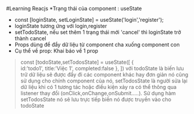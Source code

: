 #Learning Reacjs
*Trạng thái của component : useState
- const [loginState, setLoginState] = useState('login','register');
- loginState tương ứng với login,register
- setTodoState, nếu set thêm 1 trạng thái mới 'cancel' thì loginState trở thành cancel
- Props dùng để đẩy dữ liệu từ component cha xuống component con
- Cụ thể về prop:
Khai báo về 1 prop
> const [todoState,setTodosState] = useState([
>       {   
>            id:'todo1',
>            title:'Việc 1',
>            completed:false
>        },
>])
với todoState là biến lưu trữ dữ liệu sẽ được đẩy đi các component khác hay đơn giản nó cũng sử dụng cho chính component của nó,
setTodosState là người sửa lại dữ liệu khi có 1 tương tác hoặc điều kiện xảy ra có thể thông qua listener thay đổi (onClick,onChange,onSubmit.....). Sử dụng hàm setTodosState nó sẽ lưu trực tiếp biến nó được truyền vào cho todoState 

